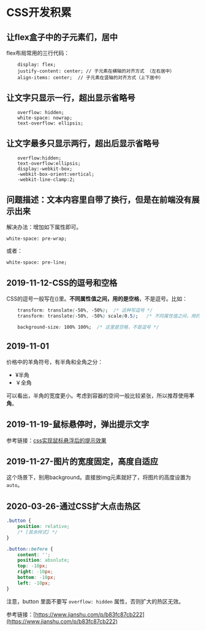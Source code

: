 # CSS开发积累

## 让flex盒子中的子元素们，居中

flex布局常用的三行代码：

```text
    display: flex;
    justify-content: center; // 子元素在横轴的对齐方式 （左右居中）
    align-items: center;  // 子元素在竖轴的对齐方式（上下居中）
```

## 让文字只显示一行，超出显示省略号

```text
    overflow: hidden;
    white-space: nowrap;
    text-overflow: ellipsis;
```

## 让文字最多只显示两行，超出后显示省略号

```text
    overflow:hidden;
    text-overflow:ellipsis;
    display:-webkit-box;
    -webkit-box-orient:vertical;
    -webkit-line-clamp:2;
```

## 问题描述：文本内容里自带了换行，但是在前端没有展示出来

解决办法：增加如下属性即可。

```text
white-space: pre-wrap;
```

或者：

```text
white-space: pre-line;
```

## 2019-11-12-CSS的逗号和空格

CSS的逗号一般写在\(\)里。**不同属性值之间，用的是空格**，不是逗号。比如：

```css
    transform: translate(-50%, -50%);  /* 这种写逗号 */
    transform: translate(-50%, -50%) scale(0.5);   /* 不同属性值之间，用的是空格 */

    background-size: 100% 100%;  /* 这里是空格，不是逗号 */
```

## 2019-11-01

价格中的羊角符号，有半角和全角之分：

* ¥半角
* ￥全角

可以看出，半角的宽度更小。考虑到容器的空间一般比较紧张，所以推荐使用**半角**。

## 2019-11-19-鼠标悬停时，弹出提示文字

参考链接：[css实现鼠标悬浮后的提示效果](https://www.cnblogs.com/zhaojian-08/p/10074660.html)

## 2019-11-27-图片的宽度固定，高度自适应

这个场景下，别用background。直接放img元素就好了，将图片的高度设置为`auto`。

## 2020-03-26-通过CSS扩大点击热区

```css
.button {
    position: relative;
    /* [其余样式] */
}

.button::before {
    content: '';
    position: absolute;
    top: -10px;
    right: -10px;
    bottom: -10px;
    left: -10px;
}
```

注意，button 里面不要写 `overflow: hidden` 属性，否则扩大的热区无效。

参考链接：[https://www.jianshu.com/p/b83fc87cb222](https://www.jianshu.com/p/b83fc87cb222)

